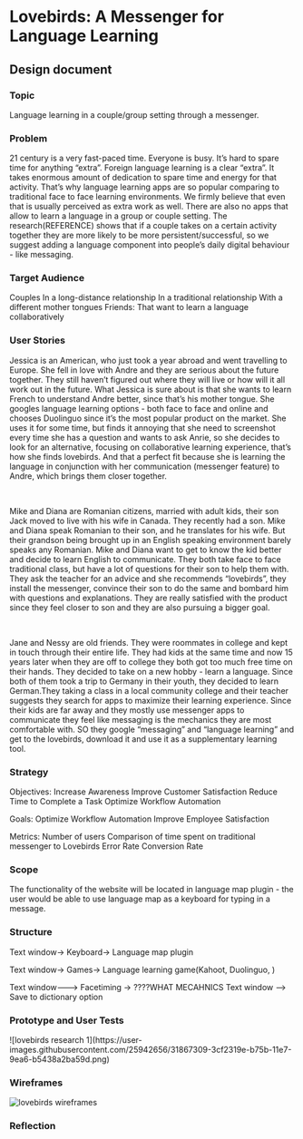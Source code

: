 <h1>Lovebirds: A Messenger for Language Learning</h1>
<h2>Design document</h2>
<h3>Topic</h3>
<p>Language learning in a couple/group setting through a messenger.</p>
<h3>Problem</h3>
<p>21 century is a very fast-paced time. Everyone is busy. It’s hard to spare time for anything “extra”. Foreign language learning is a clear “extra”. It takes enormous amount of dedication to spare time and energy for that activity. That’s why language learning apps are so popular comparing to traditional face to face learning environments. We firmly believe that even that is usually perceived as extra work as well. There are also no apps that allow to learn a language in a group or couple setting. The research(REFERENCE) shows that if a couple takes on a certain activity together they are more likely to be more persistent/successful, so we suggest adding a language component into people’s daily digital behaviour - like messaging.</p>
<h3>Target Audience</h3>
<p>Couples
In a long-distance relationship
In a traditional relationship
With a different mother tongues
Friends:
That want to learn a language collaboratively</p>
<h3>User Stories</h3>
<p>Jessica is an American, who just took a year abroad and went travelling to Europe. She fell in love with Andre and they are serious about the future together. They still haven’t figured out where they will live or how will it all work out in the future. What Jessica is sure about is that she wants to learn French to understand Andre better, since that’s his mother tongue. She googles language learning options - both face to face and online and chooses Duolinguo since it’s the most popular product on the market. She uses it for some time, but finds it annoying that she need to screenshot every time she has a question and wants to ask Anrie, so she decides to look for an alternative, focusing on collaborative learning experience, that’s how she finds lovebirds. And that a perfect fit because she is learning the language in conjunction with her communication (messenger feature) to Andre, which brings them closer together.</p><br>
<p>Mike and Diana are Romanian citizens, married with adult kids, their son Jack moved to live with his wife in Canada. They recently had a son. Mike and Diana speak Romanian to their son, and he translates for his wife. But their grandson being brought up in an English speaking environment barely speaks any Romanian. Mike and Diana want to get to know the kid better and decide to learn English to communicate. They both take face to face traditional class, but have a lot of questions for their son to help them with. They ask the teacher for an advice and she recommends “lovebirds”, they install the messenger, convince their son to do the same and bombard him with questions and explanations. They are really satisfied with the product since they feel closer to son and they are also pursuing a bigger goal.</p><br>
<p>Jane and Nessy are old friends. They were roommates in college and kept in touch through their entire life. They had kids at the same time and now 15 years later when they are off to college they both got too much free time on their hands. They decided to take on a new hobby - learn a language. Since both of them took a trip to Germany in their youth, they  decided to learn German.They taking a class in a local community college and their teacher suggests they search for apps to maximize their learning experience. Since their kids are far away and they mostly use messenger apps to communicate they feel like messaging is the mechanics they are most comfortable with. SO they google “messaging” and “language learning” and get to the lovebirds, download it and use it as a supplementary learning tool.</p>
<h3>Strategy</h3>
<p>Objectives:
Increase Awareness
Improve Customer Satisfaction
Reduce Time to Complete a Task
Optimize Workflow Automation<br>

Goals:
Optimize Workflow Automation
Improve Employee Satisfaction<br>

Metrics:
Number of users
Comparison of time spent on traditional messenger to Lovebirds
Error Rate
Conversion Rate</p>
<h3>Scope</h3>
The functionality of the website will be located in language map plugin - the user would be able to use language map as a keyboard for typing in a message.   
<h3>Structure</h3>
<p>Text window→ Keyboard→ Language map plugin

Text window→ Games→ Language learning game(Kahoot, Duolinguo, )

Text window---> Facetiming → ????WHAT MECAHNICS
Text window --> Save to dictionary option</p>
<h3>Prototype and User Tests</h3>
![lovebirds research 1](https://user-images.githubusercontent.com/25942656/31867309-3cf2319e-b75b-11e7-9ea6-b5438a2ba59d.png)
<h3>Wireframes</h3>

![lovebirds wireframes](https://user-images.githubusercontent.com/25942653/31867239-b973cd24-b759-11e7-87de-0b65eebf1bdc.jpg)

<h3>Reflection</h3>
